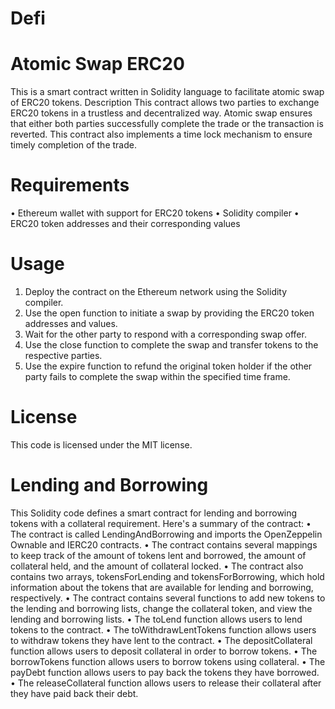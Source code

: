 # Defi
# Atomic Swap ERC20
This is a smart contract written in Solidity language to facilitate atomic swap of ERC20 tokens.
Description
This contract allows two parties to exchange ERC20 tokens in a trustless and decentralized way. Atomic swap ensures that either both parties successfully complete the trade or the transaction is reverted. This contract also implements a time lock mechanism to ensure timely completion of the trade.
# Requirements
•	Ethereum wallet with support for ERC20 tokens
•	Solidity compiler
•	ERC20 token addresses and their corresponding values
# Usage
1.	Deploy the contract on the Ethereum network using the Solidity compiler.
2.	Use the open function to initiate a swap by providing the ERC20 token addresses and values.
3.	Wait for the other party to respond with a corresponding swap offer.
4.	Use the close function to complete the swap and transfer tokens to the respective parties.
5.	Use the expire function to refund the original token holder if the other party fails to complete the swap within the specified time frame.
# License
This code is licensed under the MIT license.

# Lending and Borrowing 
This Solidity code defines a smart contract for lending and borrowing tokens with a collateral requirement. Here's a summary of the contract:
•	The contract is called LendingAndBorrowing and imports the OpenZeppelin Ownable and IERC20 contracts.
•	The contract contains several mappings to keep track of the amount of tokens lent and borrowed, the amount of collateral held, and the amount of collateral locked.
•	The contract also contains two arrays, tokensForLending and tokensForBorrowing, which hold information about the tokens that are available for lending and borrowing, respectively.
•	The contract contains several functions to add new tokens to the lending and borrowing lists, change the collateral token, and view the lending and borrowing lists.
•	The toLend function allows users to lend tokens to the contract.
•	The toWithdrawLentTokens function allows users to withdraw tokens they have lent to the contract.
•	The depositCollateral function allows users to deposit collateral in order to borrow tokens.
•	The borrowTokens function allows users to borrow tokens using collateral.
•	The payDebt function allows users to pay back the tokens they have borrowed.
•	The releaseCollateral function allows users to release their collateral after they have paid back their debt.


